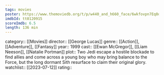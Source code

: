 ```yaml
---
tags: movies
poster: https://www.themoviedb.org/t/p/w440_and_h660_face/6wkfovpn7Eq8dYNKaG5PY3q2oq6.jpg
imdbId: tt0120915
scoreImdb: 6.5
length: 136 min
---
```


category:: [[Movies]]
director:: [[George Lucas]]
genre:: [[Action]], [[Adventure]], [[Fantasy]]
year:: 1999
cast:: [[Ewan McGregor]], [[Liam Neeson]], [[Natalie Portman]]
plot:: Two Jedi escape a hostile blockade to find allies and come across a young boy who may bring balance to the Force, but the long dormant Sith resurface to claim their original glory.
watchlist:: [[2023-07-12]]
rating::

